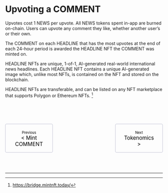# Upvoting a COMMENT

Upvotes cost 1 NEWS per upvote. All NEWS tokens spent in-app are burned on-chain. Users can upvote any comment they like, whether another user’s or their own.

The COMMENT on each HEADLINE that has the most upvotes at the end of each 24-hour period is awarded the HEADLINE NFT the COMMENT was minted on. 

HEADLINE NFTs are unique, 1-of-1, AI-generated real-world international news headlines. Each HEADLINE NFT contains a unique AI-generated image which, unlike most NFTs, is contained on the NFT and stored on the blockchain.  

HEADLINE NFTs are transferable, and can be listed on any NFT marketplace that supports Polygon or Ethereum NFTs. [^14]  
<br>
<br>
<br>
<br>


<div class="pagination-nav">
    <a class="pagination-nav__link prev" href="minting-a-comment.md">
        <div class="pagination-nav__sublabel">Previous</div>
        <div class="pagination-nav__label">< Mint COMMENT</div>
    </a>
    <a class="pagination-nav__link next" href="news-tokenomics.md">
        <div class="pagination-nav__sublabel">Next</div>
        <div class="pagination-nav__label">Tokenomics ></div>
    </a>
</div>

<style>
    .pagination-nav {
        display: flex;
        justify-content: center;
        gap: 200px;
    }

    .pagination-nav__link {
        display: inline-block;
        padding: 20px;
        text-decoration: none;
        background: transparent;
        color: black;
        width: 250px;
        height: 50px;
        border: 1px solid #bcbdd0;
        border-radius: 4px;
        text-align: center;
    }

    .pagination-nav__sublabel {
        font-size: 0.8em;
    }

    .pagination-nav__label {
        font-size: 1.2em;
    }
</style>


<br>
<br>
<br>

---

[^14]: <a href="https://bridge.mintnft.today/" target="_blank">https://bridge.mintnft.today/</a>
